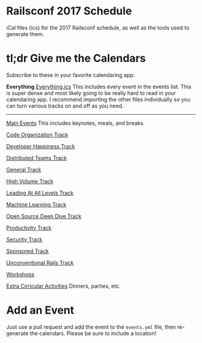 # Railsconf 2017 Schedule

iCal files (ics) for the 2017 Railsconf schedule, as well as the tools used to generate them.

# tl;dr Give me the Calendars

Subscribe to these in your favorite calendaring app:

**Everything** [Everything.ics](https://raw.githubusercontent.com/jeffmcfadden/railsconf-2017-schedule/master/calendars/RC2017_all_events.ics)
This includes every event in the events list. This is super dense and most likely going to be really hard to read in your calendaring app. I recommend importing the other files individually so you can turn various tracks on and off as you need.

<hr />

[Main Events](https://raw.githubusercontent.com/jeffmcfadden/railsconf-2017-schedule/master/calendars/RC2017_main_events.ics)
This includes keynotes, meals, and breaks.

[Code Organization Track](https://raw.githubusercontent.com/jeffmcfadden/railsconf-2017-schedule/master/calendars/RC2017_code_organization.ics)

[Developer Happiness Track](https://raw.githubusercontent.com/jeffmcfadden/railsconf-2017-schedule/master/calendars/RC2017_developer_happiness.ics)

[Distributed Teams Track](https://raw.githubusercontent.com/jeffmcfadden/railsconf-2017-schedule/master/calendars/RC2017_distributed_teams.ics)

[General Track](https://raw.githubusercontent.com/jeffmcfadden/railsconf-2017-schedule/master/calendars/RC2017_general.ics)

[High Volume Track](https://raw.githubusercontent.com/jeffmcfadden/railsconf-2017-schedule/master/calendars/RC2017_high_volume.ics)

[Leading At All Levels Track](https://raw.githubusercontent.com/jeffmcfadden/railsconf-2017-schedule/master/calendars/RC2017_leading_at_all_levels.ics)

[Machine Learning Track](https://raw.githubusercontent.com/jeffmcfadden/railsconf-2017-schedule/master/calendars/RC2017_machine_learning.ics)

[Open Source Deep Dive Track](https://raw.githubusercontent.com/jeffmcfadden/railsconf-2017-schedule/master/calendars/RC2017_open_source_deep_dive.ics)

[Productivity Track](https://raw.githubusercontent.com/jeffmcfadden/railsconf-2017-schedule/master/calendars/RC2017_productivity.ics)

[Security Track](https://raw.githubusercontent.com/jeffmcfadden/railsconf-2017-schedule/master/calendars/RC2017_security.ics)

[Sponsored Track](https://raw.githubusercontent.com/jeffmcfadden/railsconf-2017-schedule/master/calendars/RC2017_sponsored.ics)

[Unconventional Rails Track](https://raw.githubusercontent.com/jeffmcfadden/railsconf-2017-schedule/master/calendars/RC2017_unconventional_rails.ics)

[Workshops](https://raw.githubusercontent.com/jeffmcfadden/railsconf-2017-schedule/master/calendars/RC2017_workshop.ics)

[Extra Cirricular Activities](https://raw.githubusercontent.com/jeffmcfadden/railsconf-2017-schedule/master/calendars/RC2017_extra_cirricular.ics)
Dinners, parties, etc.

# Add an Event

Just use a pull request and add the event to the `events.yml` file, then re-generate the calendars. Please be sure to include a location!